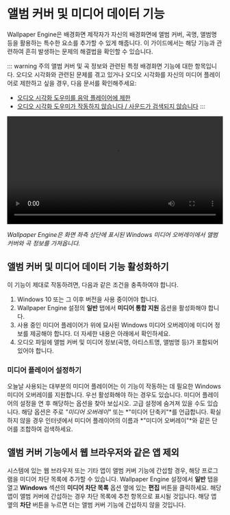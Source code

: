 # 앨범 커버 및 미디어 데이터 기능

Wallpaper Engine은 배경화면 제작자가 자신의 배경화면에 앨범 커버, 곡명, 앨범명 등을 활용하는 특수한 요소를 추가할 수 있게 해줍니다. 이 가이드에서는 해당 기능과 관련하여 흔히 발생하는 문제의 해결법을 확인할 수 있습니다.

::: warning
주의
앨범 커버 및 곡 정보와 관련된 특정 배경화면 기능에 대한 항목입니다. 오디오 시각화와 관련된 문제를 겪고 있거나 오디오 시각화를 자신의 미디어 플레이어로 제한하고 싶을 경우, 다음 문서를 확인해주세요:

* [오디오 시각화 도우미를 음악 플레이어에 제한](/audio/limittomusicplayer)
* [오디오 시각화 도우미가 작동하지 않습니다 / 사운드가 검색되지 않습니다](/audio/audiodetection)
:::

<video width="100%" controls autoplay loop>
  <source src="/videos/media_controls.mp4" type="video/mp4">
  브라우저가 비디오 태그를 지원하지 않습니다.
</video>

*Wallpaper Engine은 화면 좌측 상단에 표시된 Windows 미디어 오버레이에서 앨범 커버와 곡 정보를 가져옵니다.*

## 앨범 커버 및 미디어 데이터 기능 활성화하기

이 기능이 제대로 작동하려면, 다음과 같은 조건을 충족하여야 합니다.

1. Windows 10 또는 그 이후 버전을 사용 중이어야 합니다.
2. Wallpaper Engine 설정의 **일반** 탭에서 **미디어 통합 지원** 옵션을 활성화해야 합니다.
3. 사용 중인 미디어 플레이어가 위에 묘사된 Windows 미디어 오버레이에 미디어 정보를 제공해야 합니다. 더 자세한 내용은 아래에서 확인하세요.
4. 오디오 파일에 앨범 커버 및 미디어 정보(곡명, 아티스트명, 앨범명 등)가 포함되어 있어야 합니다.

### 미디어 플레이어 설정하기

오늘날 사용되는 대부분의 미디어 플레이어는 이 기능이 작동하는 데 필요한 Windows 미디어 오버레이를 지원합니다. 우선 활성화해야 하는 경우도 있습니다. 미디어 플레이어의 설정을 연 후 해당하는 옵션을 찾아 보십시오. 고급 설정에 숨겨져 있을 수도 있습니다. 해당 옵션은 주로 *"미디어 오버레이"* 또는 *"미디어 단축키"*를 언급합니다. 확실하지 않을 경우 인터넷에서 미디어 플레이어의 이름과 *"미디어 오버레이"*와 같은 단어를 조합하여 검색하세요.

## 앨범 커버 기능에서 웹 브라우저와 같은 앱 제외

시스템에 있는 웹 브라우저 또는 기타 앱이 앨범 커버 기능에 간섭할 경우, 해당 프로그램을 미디어 차단 목록에 추가할 수 있습니다. Wallpaper Engine 설정에서 **일반** 탭을 열고 **Windows** 섹션의 **미디어 차단 목록** 옵션 옆에 있는 **편집** 버튼을 클릭하세요. 해당 앱이 앨범 커버에 간섭하는 경우 차단 목록에 추천 항목으로 표시될 것입니다. 해당 앱 옆의 **차단** 버튼을 누르면 더는 앨범 커버 기능에 간섭하지 않을 것입니다.